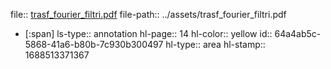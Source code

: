 file:: [trasf_fourier_filtri.pdf](../assets/trasf_fourier_filtri.pdf)
file-path:: ../assets/trasf_fourier_filtri.pdf

- [:span]
  ls-type:: annotation
  hl-page:: 14
  hl-color:: yellow
  id:: 64a4ab5c-5868-41a6-b80b-7c930b300497
  hl-type:: area
  hl-stamp:: 1688513371367